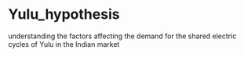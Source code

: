 # Yulu_hypothesis
understanding the factors affecting the demand for the shared electric cycles of Yulu in the Indian market
